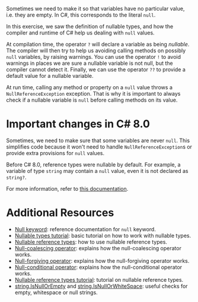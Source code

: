 Sometimes we need to make it so that variables have no particular
value, i.e. they are empty.  In C#, this corresponds to the literal
`null`. 

In this exercise, we saw the definition of nullable types, and how the
compiler and runtime of C# help us dealing with `null` values.

At compilation time, the operator `?` will declare a variable as being
*nullable*. The compiler will then try to help us avoiding calling
methods on possibly `null` variables, by raising warnings. You can use
the operator `!` to avoid warnings in places we are sure a nullable
variable is not null, but the compiler cannot detect it. Finally, we
can use the operator `??` to provide a default value for a nullable
variable.

At run time, calling any method or property on a
`null` value throws a `NullReferenceException` exception.
That is why it is important to always check if a nullable variable
is `null` before calling methods on its value.

# Important changes in C# 8.0

Sometimes, we need to make sure that some variables are never
`null`. This simplifies code because it won't need to handle
`NullReferenceException`s or provide extra provisions for `null`
values.

Before C# 8.0, reference types were nullable by default. For example,
a variable of type `string` may contain a `null` value, even it is not
declared as `string?`.

For more information, refer to [this
documentation][nullable-csharp-8].

# Additional Resources

- [Null keyword][null-keyword]: reference documentation for `null`
  keyword.
- [Nullable types tutorial][nullable-types-tutorial]: basic tutorial on how to work with nullable types.
- [Nullable reference types][nullable-reference-types]: how to use nullable reference types.
- [Null-coalescing operator][null-coalescing-operator]: explains how the null-coalescing operator works.
- [Null-forgiving operator][null-forgiving-operator]: explains how the null-forgiving operator works.
- [Null-conditional operator][null-conditional-operator]: explains how the null-conditional operator works.
- [Nullable reference types tutorial][nullable-reference-types-tutorial]: tutorial on nullable reference types.
- [string.IsNullOrEmpty][isnull-or-empty] and [string.IsNullOrWhiteSpace][isnull-or-whitespace]: useful checks for empty, whitespace or null strings.

[null-keyword]: https://docs.microsoft.com/en-us/dotnet/csharp/language-reference/keywords/null
[nullable-types-tutorial]: https://csharp.net-tutorials.com/data-types/nullable-types/
[null-coalescing-operator]: https://docs.microsoft.com/en-us/dotnet/csharp/language-reference/operators/null-coalescing-operator
[null-forgiving-operator]: https://docs.microsoft.com/en-us/dotnet/csharp/language-reference/operators/null-forgiving
[null-conditional-operator]: https://docs.microsoft.com/en-us/dotnet/csharp/language-reference/operators/conditional-operator
[nullable-reference-types]: https://docs.microsoft.com/en-us/dotnet/csharp/nullable-references
[nullable-reference-types-tutorial]: https://docs.microsoft.com/en-us/archive/msdn-magazine/2018/february/essential-net-csharp-8-0-and-nullable-reference-types
[isnull-or-empty]: https://docs.microsoft.com/en-Us/dotnet/api/system.string.isnullorempty
[isnull-or-whitespace]: https://docs.microsoft.com/en-Us/dotnet/api/system.string.isnullorwhitespace
[nullable-csharp-8]: https://docs.microsoft.com/en-us/dotnet/csharp/nullable-references
